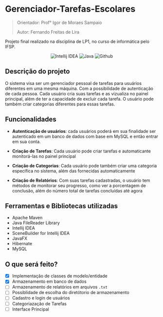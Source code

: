 # Gerenciador-Tarefas-Escolares

> Orientador: Prof° Igor de Moraes Sampaio
> 
> Autor: Fernando Freitas de Lira

Projeto final realizado na disciplina de LP1, no curso de informática pelo IFSP.

<div align="center">

![Intellij IDEA](https://img.shields.io/badge/IntelliJ_IDEA-000000.svg?style=for-the-badge&logo=intellij-idea&logoColor=white)
![Java](https://img.shields.io/badge/Java-ED8B00?style=for-the-badge&logo=openjdk&logoColor=white)
![Github](https://img.shields.io/badge/GitHub-100000?style=for-the-badge&logo=github&logoColor=white)

</div>


## Descrição do projeto


O sistema visa ser um gerenciador pessoal de tarefas para usuários diferentes em uma mesma máquina. Com a possibilidade de autenticação de cada pessoa. Cada usuário cria suas tarefas e as vizualiza no painel principal, além de ter a capacidade de excluir cada tarefa. O usuário pode também criar categorias diferentes para essas tarefas.

## Funcionalidades

- **Autenticação de usuários**: cada usuários poderá em sua finalidade ser autenticado em um banco de dados com base em MySQL e então entrar em sua conta.

- **Criação de Tarefas**: Cada usuário pode criar tarefas e automaticante monitorá-las no painel principal

- **Criação de Categorias**: Cada usuário pode também criar uma categoria específica no sistema, além das fornecidas automaticamente

- **Criação de Relatórios**: Com suas tarefas cadastradas, o usuário tem métodos de monitorar seu progresso, como ver a porcentagem de conclusão, além do número total de tarefas concluídas até agora

## Ferramentas e Bibliotecas utilizadas

- Apache Maven
- Java FileReader Library
- Intellij IDEA
- SceneBuilder for Intellij IDEA
- JavaFX
- Hibernate
- MySQL

## O que será feito?

- [X] Implementação de classes de modelo/entidade
- [X] Armazenamento em banco de dados
- [ ] Armazenamento de relatórios em arquivos `.txt`
- [ ] Possiblidade de escolha do diretótorio de armazenamento
- [ ] Cadastro e login de usuários
- [ ] Categoriazação de Tarefas
- [ ] Interface Principal